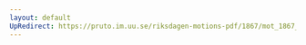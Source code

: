 ```yaml
---
layout: default
UpRedirect: https://pruto.im.uu.se/riksdagen-motions-pdf/1867/mot_1867__ak__200/mot_1867__ak__200-001.pdf
---
```

